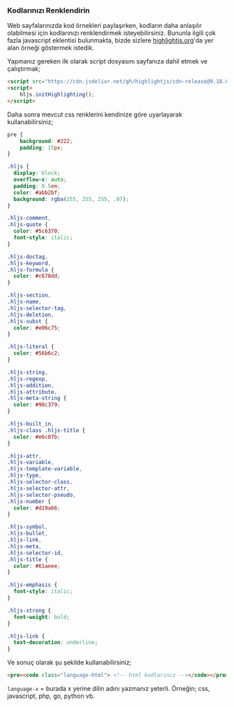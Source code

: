 ### Kodlarınızı Renklendirin

Web sayfalarınızda kod örnekleri paylaşırken, kodların daha anlaşılır olabilmesi için kodlarınızı renklendirmek isteyebilirsiniz. Bununla ilgili çok fazla javascript eklentisi bulunmakta, bizde sizlere [highlightjs.org](https://highlightjs.org)'da yer alan örneği göstermek istedik.

Yapmanız gereken ilk olarak script dosyasını sayfanıza dahil etmek ve çalıştırmak;
```html
<script src="https://cdn.jsdelivr.net/gh/highlightjs/cdn-release@9.18.0/build/highlight.min.js"></script>
<script>
	hljs.initHighlighting();
</script>
```

Daha sonra mevcut css renklerini kendinize göre uyarlayarak kullanabilirsiniz;
```css
pre {
    background: #222;
    padding: 15px;
}

.hljs {
  display: block;
  overflow-x: auto;
  padding: 0.5em;
  color: #abb2bf;
  background: rgba(255, 255, 255, .07);
}

.hljs-comment,
.hljs-quote {
  color: #5c6370;
  font-style: italic;
}

.hljs-doctag,
.hljs-keyword,
.hljs-formula {
  color: #c678dd;
}

.hljs-section,
.hljs-name,
.hljs-selector-tag,
.hljs-deletion,
.hljs-subst {
  color: #e06c75;
}

.hljs-literal {
  color: #56b6c2;
}

.hljs-string,
.hljs-regexp,
.hljs-addition,
.hljs-attribute,
.hljs-meta-string {
  color: #98c379;
}

.hljs-built_in,
.hljs-class .hljs-title {
  color: #e6c07b;
}

.hljs-attr,
.hljs-variable,
.hljs-template-variable,
.hljs-type,
.hljs-selector-class,
.hljs-selector-attr,
.hljs-selector-pseudo,
.hljs-number {
  color: #d19a66;
}

.hljs-symbol,
.hljs-bullet,
.hljs-link,
.hljs-meta,
.hljs-selector-id,
.hljs-title {
  color: #61aeee;
}

.hljs-emphasis {
  font-style: italic;
}

.hljs-strong {
  font-weight: bold;
}

.hljs-link {
  text-decoration: underline;
}
```

Ve sonuç olarak şu şekilde kullanabilirsiniz;
```html
<pre><code class="language-html"> <!-- html kodlarınız --></code></pre>
```

`language-x` = burada x yerine dilin adını yazmanız yeterli. Örneğin; css, javascript, php, go, python vb.
